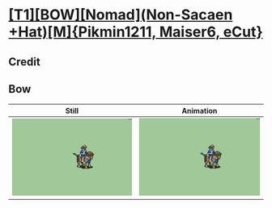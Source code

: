 # [\[T1\]\[BOW\]\[Nomad\]\(Non-Sacaen +Hat\)\[M\]{Pikmin1211, Maiser6, eCut}](../)

## Credit


	
## Bow

| Still | Animation |
| :---: | :-------: |
| ![Bow still](./Bow_000.png) | ![Bow animation](./Bow.gif) |
